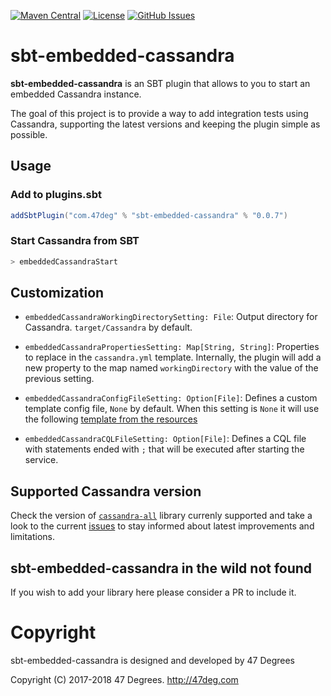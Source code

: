 
[![Maven Central](https://img.shields.io/badge/maven%20central-0.0.6-green.svg)](https://repo1.maven.org/maven2/com/47deg/sbt-embedded-cassandra_2.12_1.0) [![License](https://img.shields.io/badge/license-Apache%202-blue.svg)](https://raw.githubusercontent.com/47degrees/sbt-embedded-cassandra/master/LICENSE) [![GitHub Issues](https://img.shields.io/github/issues/47degrees/sbt-embedded-cassandra.svg)](https://github.com/47degrees/sbt-embedded-cassandra/issues)

# sbt-embedded-cassandra

**sbt-embedded-cassandra** is an SBT plugin that allows to you to start an embedded Cassandra instance.
 
The goal of this project is to provide a way to add integration tests using Cassandra, supporting the latest versions and keeping the plugin simple as possible. 

## Usage

### Add to plugins.sbt

```scala
addSbtPlugin("com.47deg" % "sbt-embedded-cassandra" % "0.0.7")
```

### Start Cassandra from SBT

```bash
> embeddedCassandraStart
```

## Customization

* `embeddedCassandraWorkingDirectorySetting: File`: Output directory for Cassandra. `target/Cassandra` by default.

* `embeddedCassandraPropertiesSetting: Map[String, String]`: Properties to replace in the `cassandra.yml` template. Internally, the plugin will add a new property to the map named `workingDirectory` with the value of the previous setting.

* `embeddedCassandraConfigFileSetting: Option[File]`: Defines a custom template config file, `None` by default. When this setting is `None` it will use the following [template from the resources](embedded-cassandra-core/src/main/resources/basic-cassandra-conf.yml) 

* `embeddedCassandraCQLFileSetting: Option[File]`: Defines a CQL file with statements ended with `;` that will be executed after starting the service.

## Supported Cassandra version

Check the version of [`cassandra-all`](http://mvnrepository.com/artifact/org.apache.cassandra/cassandra-all) library currenly supported and take a look to the current [issues](https://github.com/47degrees/sbt-embedded-cassandra/issues) to stay informed about latest improvements and limitations. 

## sbt-embedded-cassandra in the wild not found

If you wish to add your library here please consider a PR to include it.

# Copyright

sbt-embedded-cassandra is designed and developed by 47 Degrees

Copyright (C) 2017-2018 47 Degrees. <http://47deg.com>
